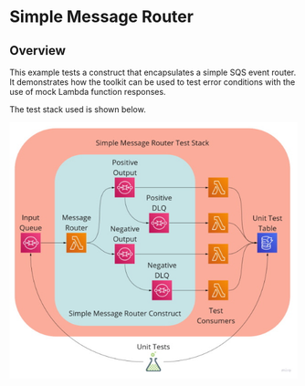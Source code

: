 # Simple Message Router

## Overview

This example tests a construct that encapsulates a simple SQS event router. It demonstrates how the toolkit can be used to test error conditions with the use of mock Lambda function responses.

The test stack used is shown below.

![Simple Message Router Test Stack](https://raw.githubusercontent.com/andybalham/cdk-cloud-test-kit/main/examples/simple-message-router/images/simple-message-router-test-stack.jpg)